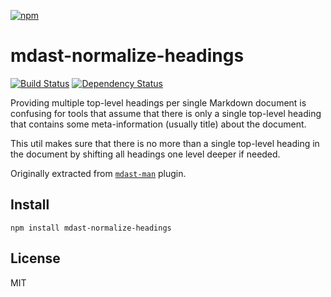 [![npm](https://nodei.co/npm/mdast-normalize-headings.png)](https://npmjs.com/package/mdast-normalize-headings)

# mdast-normalize-headings

[![Build Status][travis-badge]][travis] [![Dependency Status][david-badge]][david]

Providing multiple top-level headings per single Markdown document is confusing for tools that assume that there is only a single top-level heading that contains some meta-information (usually title) about the document.

This util makes sure that there is no more than a single top-level heading in the document by shifting all headings one level deeper if needed.

Originally extracted from [`mdast-man`][mdast-man] plugin.

[mdast-man]: https://github.com/woorm/mdast-man

[travis]: https://travis-ci.org/eush77/mdast-normalize-headings
[travis-badge]: https://travis-ci.org/eush77/mdast-normalize-headings.svg
[david]: https://david-dm.org/eush77/mdast-normalize-headings
[david-badge]: https://david-dm.org/eush77/mdast-normalize-headings.png

## Install

```
npm install mdast-normalize-headings
```

## License

MIT
